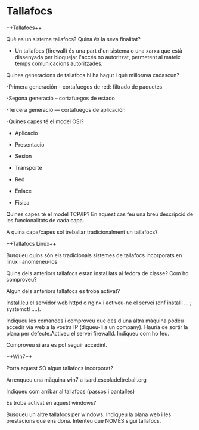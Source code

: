 #     Tallafocs

++Tallafocs++


Què es un sistema tallafocs? Quina és la seva finalitat?
        
- Un tallafocs (firewall) és una part d'un sistema o una xarxa que està dissenyada per bloquejar l'accés no autoritzat, permetent al mateix temps comunicacions autoritzades.
        
        
Quines generacions de tallafocs hi ha hagut i què millorava cadascun?
        
        
-Primera generación – cortafuegos de red: filtrado de paquetes
        
-Segona generació – cortafuegos de estado 
        
-Tercera generació — cortafuegos de aplicación
   
-Quines capes té el model OSI?

- Aplicacio 


- Presentacio



- Sesion



- Transporte



- Red


- Enlace


 
- Fisica 
 


Quines capes té el model TCP/IP? En aquest cas feu una breu descripció de les funcionalitats de cada capa.


A quina capa/capes sol treballar tradicionalment un 
tallafocs?


++Tallafocs Linux++


Busqueu quins són els tradicionals sistemes de tallafocs incorporats en linux i anomeneu-los



Quins dels anteriors tallafocs estan instal.lats al fedora de classe? Com ho comproveu?


Algun dels anteriors tallafocs es troba activat?


Instal.leu el servidor web httpd o nginx i activeu-ne el servei (dnf installl ...  ; systemctl ....). 


Indiqueu les comandes i comproveu que des d'una altra màquina podeu accedir via web a la vostra IP (digueu-li a un company). Hauria de sortir la plana per defecte.Activeu el servei firewalld. Indiqueu com ho feu.
        
        
Comproveu si ara es pot seguir accedint.




++Win7++




Porta aquest SO algun tallafocs incorporat?
     
Arrenqueu una màquina win7 a isard.escoladeltreball.org


Indiqueu com arribar al tallafocs (passos i pantalles)
        

Es troba activat en aquest windows?

Busqueu un altre tallafocs per windows. Indiqueu la plana web i les prestacions que ens dona. Intenteu que NOMÉS sigui tallafocs.
